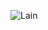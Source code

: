 ![Lain](https://user-images.githubusercontent.com/93264560/236892251-6612f771-8395-4d16-aa5b-bb2e5128ff4e.gif)
